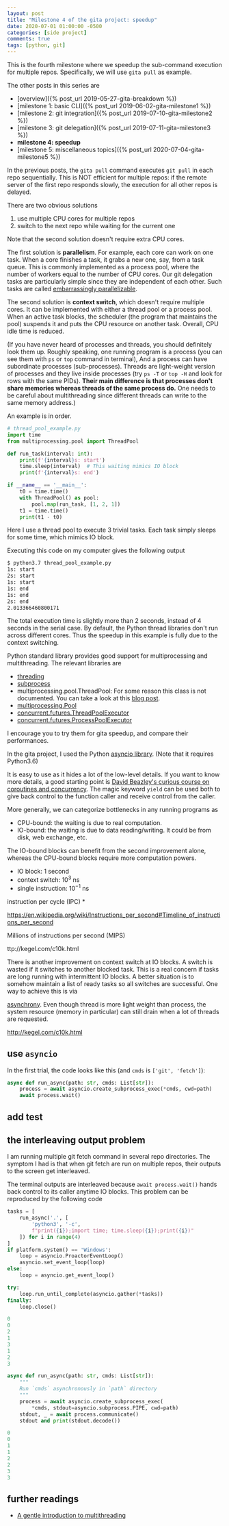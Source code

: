 ```yaml
---
layout: post
title: "Milestone 4 of the gita project: speedup"
date: 2020-07-01 01:00:00 -0500
categories: [side project]
comments: true
tags: [python, git]
---
```


This is the fourth milestone where we speedup the sub-command execution for
multiple repos. Specifically, we will use `gita pull` as example.

The other posts in this series are

- [overview]({% post_url 2019-05-27-gita-breakdown %})
- [milestone 1: basic CLI]({% post_url 2019-06-02-gita-milestone1 %})
- [milestone 2: git integration]({% post_url 2019-07-10-gita-milestone2 %})
- [milestone 3: git delegation]({% post_url 2019-07-11-gita-milestone3 %})
- **milestone 4: speedup**
- [milestone 5: miscellaneous topics]({% post_url 2020-07-04-gita-milestone5 %})

In the previous posts, the `gita pull` command executes `git pull` in each
repo sequentially.
This is NOT efficient for multiple repos:
if the remote server of the first repo responds slowly, the execution for all
other repos is delayed.

There are two obvious solutions

1. use multiple CPU cores for multiple repos
1. switch to the next repo while waiting for the current one

Note that the second solution doesn't require extra CPU cores.

The first solution is **parallelism**.
For example, each core can work on one task. When a core finishes a task, it
grabs a new one, say, from a task queue.
This is commonly implemented as a process pool, where the number of workers
equal to the number of CPU cores.
Our git delegation tasks are particularly simple since they are independent of
each other. Such tasks are called [embarrassingly parallelizable](https://en.wikipedia.org/wiki/Embarrassingly_parallel).

The second solution is **context switch**,
which doesn't require multiple cores. It can be implemented with either
a thread pool or a process pool.
When an active task blocks, the scheduler (the program that maintains the
pool) suspends it and puts the CPU resource on another task.
Overall, CPU idle time is reduced.

(If you have never heard of processes and threads, you should definitely look
them up. Roughly speaking, one running program is a process (you can see them
with `ps` or `top` command in terminal),
And a process can have subordinate processes (sub-processes).
Threads are light-weight version of processes and they live inside
processes (try `ps -T` or `top -H` and look for rows with the same PIDs).
**Their main difference is that processes don't share memories whereas threads
of the same process do.** One needs to be careful about multithreading since
different threads can write to the same memory address.)

An example is in order.

```python
# thread_pool_example.py
import time
from multiprocessing.pool import ThreadPool

def run_task(interval: int):
    print(f'{interval}s: start')
    time.sleep(interval)  # This waiting mimics IO block
    print(f'{interval}s: end')

if __name__ == '__main__':
    t0 = time.time()
    with ThreadPool() as pool:
        pool.map(run_task, [1, 2, 1])
    t1 = time.time()
    print(t1 - t0)
```

Here I use a thread pool to execute 3 trivial tasks. Each task simply sleeps
for some time, which mimics IO block.

Executing this code on my computer gives the following output

```bash
$ python3.7 thread_pool_example.py
1s: start
2s: start
1s: start
1s: end
1s: end
2s: end
2.013366460800171
```
The total execution time is slightly more than 2 seconds, instead of 4 seconds
in the serial case.
By default, the Python thread libraries don't run across different cores.
Thus the speedup in this example is fully due to the context switching.

Python standard library provides good support for multiprocessing and multithreading.
The relevant libraries are

* [threading](https://docs.python.org/3.6/library/threading.html)
* [subprocess](https://docs.python.org/3.6/library/subprocess.html)
* multiprocessing.pool.ThreadPool: For some reason this class is not documented.
  You can take a look at this [blog post](http://lucasb.eyer.be/snips/python-thread-pool.html).
* [multiprocessing.Pool](https://docs.python.org/3.6/library/multiprocessing.html#multiprocessing.pool.Pool)
* [concurrent.futures.ThreadPoolExecutor](https://docs.python.org/3.6/library/concurrent.futures.html?highlight=concurrent%20futures#threadpoolexecutor)
* [concurrent.futures.ProcessPoolExecutor](https://docs.python.org/3.6/library/concurrent.futures.html?highlight=concurrent%20futures#processpoolexecutor)

I encourage you to try them for gita speedup, and compare their performances.

In the  gita project, I used the Python [asyncio library](https://docs.python.org/3.6/library/asyncio.html).
(Note that it requires Python3.6)


It is easy to use as it hides a lot of the low-level details.
If you want to know more details, a good starting point is
[David Beazley's curious course on coroutines and concurrency](http://www.dabeaz.com/coroutines/).
The magic keyword `yield` can be used both to give back control to the function
caller and receive control from the caller.




More generally, we can categorize bottlenecks in any running programs as

- CPU-bound: the waiting is due to real computation.
- IO-bound: the waiting is due to data reading/writing.
  It could be from disk, web exchange, etc.

The IO-bound blocks can benefit from the second improvement alone, whereas the
CPU-bound blocks require more computation powers.



- IO block: 1 second
- context switch: $10^3$ ns
- single instruction: $10^{-1}$ ns


instruction per cycle (IPC) *

https://en.wikipedia.org/wiki/Instructions_per_second#Timeline_of_instructions_per_second

Millions of instructions per second (MIPS)



ttp://kegel.com/c10k.html

There is another improvement on context switch at IO blocks.
A switch is wasted if it switches to another blocked task. This is a real
concern if tasks are long running with intermittent IO blocks.
A better situation is
to somehow maintain a list of ready tasks so all switches are successful.
One way to achieve this is via

[asynchrony](<https://en.wikipedia.org/wiki/Asynchrony_(computer_programming)>).
Even though thread is more light weight than process, the system resource
(memory in particular) can still drain when a lot of threads are requested.

http://kegel.com/c10k.html

## use `asyncio`

In the first trial, the code looks like this (and `cmds` is `['git', 'fetch']`):

```python
async def run_async(path: str, cmds: List[str]):
    process = await asyncio.create_subprocess_exec(*cmds, cwd=path)
    await process.wait()
```

## add test


## the interleaving output problem

I am running multiple git fetch command in several repo directories.
The symptom I had is that when git fetch are run on multiple repos, their
outputs to the screen get interleaved.


The terminal outputs are interleaved because `await process.wait()` hands back
control to its caller anytime IO blocks. This problem can be reproduced by the
following code

```python
tasks = [
    run_async('.', [
        'python3', '-c',
        f"print({i});import time; time.sleep({i});print({i})"
    ]) for i in range(4)
]
if platform.system() == 'Windows':
    loop = asyncio.ProactorEventLoop()
    asyncio.set_event_loop(loop)
else:
    loop = asyncio.get_event_loop()

try:
    loop.run_until_complete(asyncio.gather(*tasks))
finally:
    loop.close()
```

```python
0
0
2
1
3
1
2
3
```

```python
async def run_async(path: str, cmds: List[str]):
    """
    Run `cmds` asynchronously in `path` directory
    """
    process = await asyncio.create_subprocess_exec(
        *cmds, stdout=asyncio.subprocess.PIPE, cwd=path)
    stdout, _ = await process.communicate()
    stdout and print(stdout.decode())
```

```python
0
0
1
1
2
2
3
3
```


## further readings

- [A gentle introduction to multithreading](https://www.internalpointers.com/post/gentle-introduction-multithreading)

